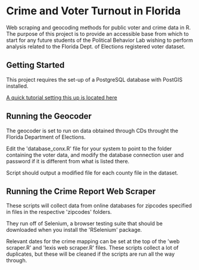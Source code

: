 # Crime and Voter Turnout in Florida

Web scraping and geocoding methods for public voter and crime data in R.
The purpose of this project is to provide an accessible base from which to start for any future students of the Political Behavior Lab wishing to perform analysis related to the Florida Dept. of Elections registered voter dataset.

## Getting Started

This project requires the set-up of a PostgreSQL database with PostGIS installed.

[A quick tutorial setting this up is located here](https://docs.google.com/document/d/1hhwa-ivnAsKP2QJlwx_KGMGpTV4GsyMVnBgJx8dnbbk/edit?usp=sharing)

## Running the Geocoder

The geocoder is set to run on data obtained through CDs throught the Florida Department of Elections. 

Edit the 'database_conx.R' file for your system to point to the folder containing the voter data, and modify the database connection user and password if it is different from what is listed there.

Script should output a modified file for each county file in the dataset.

## Running the Crime Report Web Scraper

These scripts will collect data from online databases for zipcodes specified in files in the respective 'zipcodes' folders. 

They run off of Selenium, a browser testing suite that should be downloaded when you install the 'RSelenium' package.

Relevant dates for the crime mapping can be set at the top of the 'web scraper.R' and 'lexis web scraper.R' files.
These scripts collect a lot of duplicates, but these will be cleaned if the scripts are run all the way through.
